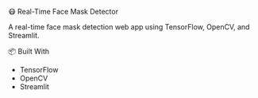 😷 Real-Time Face Mask Detector

A real-time face mask detection web app using TensorFlow, OpenCV, and Streamlit.


 📦 Built With
- TensorFlow
- OpenCV
- Streamlit
